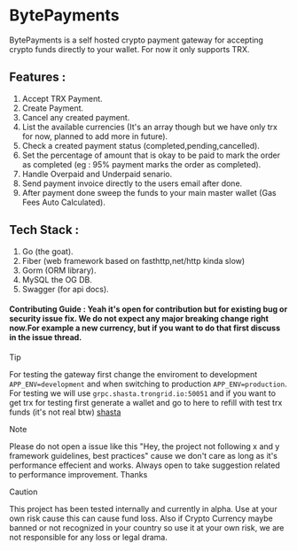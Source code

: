 # BytePayments
BytePayments is a self hosted crypto payment gateway for accepting crypto funds directly to your wallet. For now it only supports TRX.

## Features :
1. Accept TRX Payment.
2. Create Payment.
3. Cancel any created payment.
4. List the available currencies (It's an array though but we have only trx for now, planned to add more in future).
5. Check a created payment status (completed,pending,cancelled).
6. Set the percentage of amount that is okay to be paid to mark the order as completed (eg : 95% payment marks the order as completed).
7. Handle Overpaid and Underpaid senario.
3. Send payment invoice directly to the users email after done.
4. After payment done sweep the funds to your main master wallet (Gas Fees Auto Calculated).

## Tech Stack :
1. Go (the goat).
2. Fiber (web framework based on fasthttp,net/http kinda slow)
3. Gorm (ORM library).
4. MySQL the OG DB.
5. Swagger (for api docs).

#### Contributing Guide : Yeah it's open for contribution but for existing bug or security issue fix. We do not expect any major breaking change right now.For example a new currency, but if you want to do that first discuss in the issue thread.


> [!TIP]
> For testing the gateway first change the enviroment to development `APP_ENV=development` and when
> switching to production `APP_ENV=production`. For testing we will use `grpc.shasta.trongrid.io:50051`
> and if you want to get trx for testing first generate a wallet and go to here to refill with test trx funds (it's not real btw) [shasta](https://shasta.tronex.io/join/getJoinPage)

> [!NOTE]
> Please do not open a issue like this "Hey, the project not following x and y framework guidelines, best practices" cause we don't care as long as it's performance effecient and works. Always open to take suggestion related to performance improvement. Thanks


> [!CAUTION]
> This project has been tested internally and currently in alpha. Use at your own risk cause this can cause fund loss. Also if Crypto Currency maybe banned or not recognized in your country so use it at your own risk, we are not responsible for any loss or legal drama.
